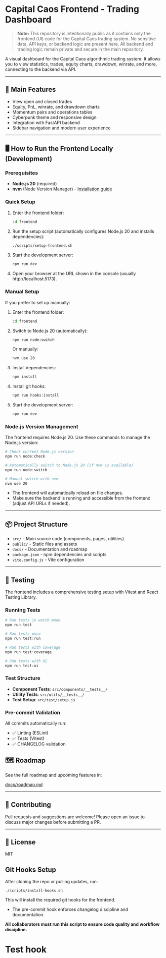 # Capital Caos Frontend - Trading Dashboard

> **Note:** This repository is intentionally public as it contains only the frontend (UI) code for the Capital Caos trading system. No sensitive data, API keys, or backend logic are present here. All backend and trading logic remain private and secure in the main repository.

A visual dashboard for the Capital Caos algorithmic trading system. It allows you to view statistics, trades, equity charts, drawdown, winrate, and more, connecting to the backend via API.

---

## 🚀 Main Features

- View open and closed trades
- Equity, PnL, winrate, and drawdown charts
- Momentum pairs and operations tables
- Cyberpunk theme and responsive design
- Integration with FastAPI backend
- Sidebar navigation and modern user experience

---

## 🖥️ How to Run the Frontend Locally (Development)

### Prerequisites

- **Node.js 20** (required)
- **nvm** (Node Version Manager) - [Installation guide](https://github.com/nvm-sh/nvm#installing-and-updating)

### Quick Setup

1. Enter the frontend folder:
   ```bash
   cd frontend
   ```
2. Run the setup script (automatically configures Node.js 20 and installs dependencies):
   ```bash
   ./scripts/setup-frontend.sh
   ```
3. Start the development server:
   ```bash
   npm run dev
   ```
4. Open your browser at the URL shown in the console (usually http://localhost:5173).

### Manual Setup

If you prefer to set up manually:

1. Enter the frontend folder:
   ```bash
   cd frontend
   ```
2. Switch to Node.js 20 (automatically):
   ```bash
   npm run node:switch
   ```
   Or manually:
   ```bash
   nvm use 20
   ```
3. Install dependencies:
   ```bash
   npm install
   ```
4. Install git hooks:
   ```bash
   npm run hooks:install
   ```
5. Start the development server:
   ```bash
   npm run dev
   ```

### Node.js Version Management

The frontend requires Node.js 20. Use these commands to manage the Node.js version:

```bash
# Check current Node.js version
npm run node:check

# Automatically switch to Node.js 20 (if nvm is available)
npm run node:switch

# Manual switch with nvm
nvm use 20
```

- The frontend will automatically reload on file changes.
- Make sure the backend is running and accessible from the frontend (adjust API URLs if needed).

---

## 📦 Project Structure

- `src/` - Main source code (components, pages, utilities)
- `public/` - Static files and assets
- `docs/` - Documentation and roadmap
- `package.json` - npm dependencies and scripts
- `vite.config.js` - Vite configuration

---

## 🧪 Testing

The frontend includes a comprehensive testing setup with Vitest and React Testing Library.

### Running Tests

```bash
# Run tests in watch mode
npm run test

# Run tests once
npm run test:run

# Run tests with coverage
npm run test:coverage

# Run tests with UI
npm run test:ui
```

### Test Structure

- **Component Tests**: `src/components/__tests__/`
- **Utility Tests**: `src/utils/__tests__/`
- **Test Setup**: `src/test/setup.js`

### Pre-commit Validation

All commits automatically run:

- ✅ Linting (ESLint)
- ✅ Tests (Vitest)
- ✅ CHANGELOG validation

## 🗺️ Roadmap

See the full roadmap and upcoming features in:

[docs/roadmap.md](docs/roadmap.md)

---

## 🤝 Contributing

Pull requests and suggestions are welcome! Please open an issue to discuss major changes before submitting a PR.

---

## 📄 License

MIT

## Git Hooks Setup

After cloning the repo or pulling updates, run:

    ./scripts/install-hooks.sh

This will install the required git hooks for the frontend.

- The pre-commit hook enforces changelog discipline and documentation.

**All collaborators must run this script to ensure code quality and workflow discipline.**
# Test hook
